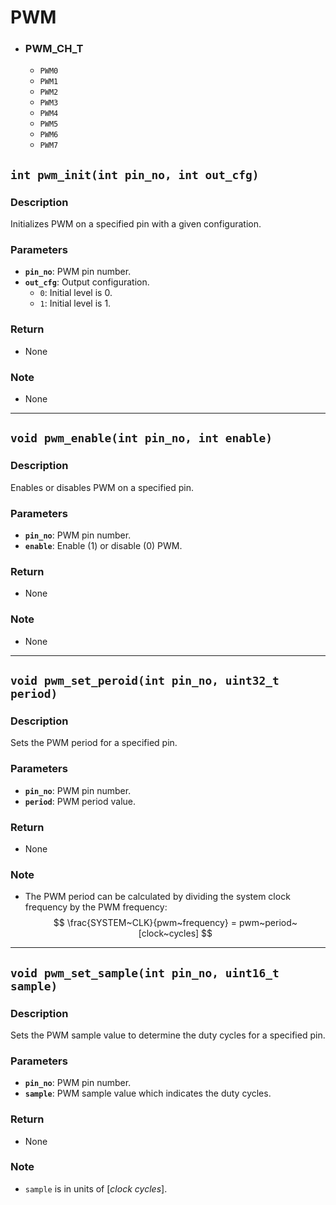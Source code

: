 
# PWM <!--DONE-->
- ### PWM_CH_T
    - ```PWM0```
    - ```PWM1```
    - ```PWM2```
    - ```PWM3```
    - ```PWM4```
    - ```PWM5```
    - ```PWM6```
    - ```PWM7```

## `int pwm_init(int pin_no, int out_cfg)` <!--DONE-->

### Description

Initializes PWM on a specified pin with a given configuration.

### Parameters

- **`pin_no`**: PWM pin number.
- **`out_cfg`**: Output configuration.
    - ```0```: Initial level is 0.
    - ```1```: Initial level is 1.

### Return

- None

### Note

- None

---

## `void pwm_enable(int pin_no, int enable)` <!--DONE-->

### Description

Enables or disables PWM on a specified pin.

### Parameters

- **`pin_no`**: PWM pin number.
- **`enable`**: Enable (1) or disable (0) PWM.

### Return

- None

### Note

- None

---

## `void pwm_set_peroid(int pin_no, uint32_t period)` <!--DONE-->

### Description

Sets the PWM period for a specified pin.

### Parameters

- **`pin_no`**: PWM pin number.
- **`period`**: PWM period value.

### Return

- None

### Note

- The PWM period can be calculated by dividing the system clock frequency by the PWM frequency:
  $$
  \frac{SYSTEM~CLK}{pwm~frequency} = pwm~period~[clock~cycles]
  $$
---

## `void pwm_set_sample(int pin_no, uint16_t sample)` <!--DONE-->

### Description

Sets the PWM sample value to determine the duty cycles for a specified pin.

### Parameters

- **`pin_no`**: PWM pin number.
- **`sample`**: PWM sample value which indicates the duty cycles.

### Return

- None

### Note

- `sample` is in units of $[clock~cycles]$.

